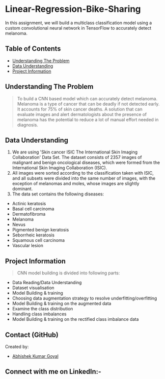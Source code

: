 # Linear-Regression-Bike-Sharing
In this assignment, we will build a multiclass classification model using a custom convolutional neural network in TensorFlow to accurately detect melanoma.

## Table of Contents
* [Understanding The Problem](#understanding)
* [Data Understanding](#data-understanding)
* [Project Information](#project-information)

## Understanding The Problem
> To build a CNN based model which can accurately detect melanoma. Melanoma is a type of cancer that can be deadly if not detected early. It accounts for 75% of skin cancer deaths. A solution that can evaluate images and alert dermatologists about the presence of melanoma has the potential to reduce a lot of manual effort needed in diagnosis.

## Data Understanding
1. We are using 'Skin cancer ISIC The International Skin Imaging Collaboration' Data Set. The dataset consists of 2357 images of malignant and benign oncological diseases, which were formed from the International Skin Imaging Collaboration (ISIC). 
2. All images were sorted according to the classification taken with ISIC, and all subsets were divided into the same number of images, with the exception of melanomas and moles, whose images are slightly dominant.
3. The data set contains the following diseases:

- Actinic keratosis
- Basal cell carcinoma
- Dermatofibroma
- Melanoma
- Nevus
- Pigmented benign keratosis
- Seborrheic keratosis
- Squamous cell carcinoma
- Vascular lesion


## Project Information
> CNN model building is divided into following parts:
- Data Reading/Data Understanding
- Dataset visualisation
- Model Building & training
- Choosing data augmentation strategy to resolve underfitting/overfitting
- Model Building & training on the augmented data
- Examine the class distribution
- Handling class imbalances
- Model Building & training on the rectified class imbalance data


## Contact (GitHub)
Created by: 
- [Abhishek Kumar Goyal](https://github.com/akkgoyal)

## Connect with me on LinkedIn:-
